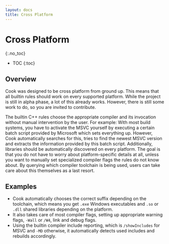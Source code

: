 ```yaml
---
layout: docs
title: Cross Platform
---
```


# Cross Platform
{:.no_toc}

* TOC
{:toc}

## Overview

Cook was designed to be cross platform from ground up. This means that all
builtin rules should work on every supported platform. While the project is
still in alpha phase, a lot of this already works. However, there is still some
work to do, so you are invited to contribute.

The builtin C++ rules choose the appropriate compiler and its invocation 
without manual intervention by the user. For example: With most build systems,
you have to activate the MSVC yourself by executing a certain batch script 
provided by Microsoft which sets everything up. However, Cook automatically 
searches for this, tries to find the newest MSVC version and extracts the 
information provided by this batch script. Additionally, libraries should be
automatically discovered on every platform. The goal is that you do not have
to worry about platform-specific details at all, unless you want to manually 
set specialized compiler flags the rules do not know about. By querying which
compiler toolchain is being used, users can take care about this themselves as 
a last resort.


## Examples

* Cook automatically chooses the correct suffix depending on the toolchain, 
  which means you get `.exe` Windows executables and `.so` or `.dll` shared
  libraries depending on the platform.
* It also takes care of most compiler flags, setting up appropriate warning
  flags, `-Wall` or `/W4`, link and debug flags.
* Using the builtin compiler include reporting, which is `/showIncludes` for
  MSVC and `-MD` otherwise, it automatically detects used includes and rebuilds
  accordingly.
